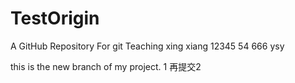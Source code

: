 # TestOrigin
A GitHub Repository For git Teaching
xing xiang 12345
54
666
ysy

this is the new branch of my project.
1
再提交2
